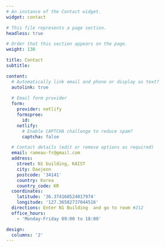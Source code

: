 ```yaml
---
# An instance of the Contact widget.
widget: contact

# This file represents a page section.
headless: true

# Order that this section appears on the page.
weight: 130

title: Contact
subtitle:

content:
  # Automatically link email and phone or display as text?
  autolink: true
  
  # Email form provider
  form:
    provider: netlify
    formspree:
      id:
    netlify:
      # Enable CAPTCHA challenge to reduce spam?
      captcha: false

  # Contact details (edit or remove options as required)
  email: rameau-fr@gmail.com
  address:
    street: N1 building, KAIST
    city: Daejeon
    postcode: '34141'
    country: Korea
    country_code: KR
  coordinates:
    latitude: '36.374160524017974'
    longitude: '127.36582737044516'
  directions: Enter N1 Building  and go to room #212
  office_hours:
    - 'Monday-Friday 09:00 to 18:00'

design:
  columns: '2'
---
```

